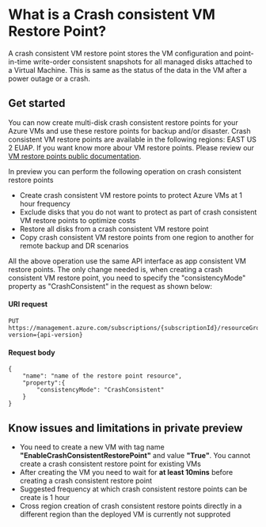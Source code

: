 # What is a Crash consistent VM Restore Point? 
A crash consistent VM restore point stores the VM configuration and point-in-time write-order consistent snapshots for all managed disks attached to a Virtual Machine. This is same as the status of the data in the VM after a power outage or a crash.

## Get started
You can now create multi-disk crash consistent restore points for your Azure VMs and use these restore points for backup and/or disaster. Crash consistent VM restore points are available in the following regions: EAST US 2 EUAP. If you want know more abour VM restore points. Please review our [VM restore points public documentation](https://docs.microsoft.com/en-us/azure/virtual-machines/virtual-machines-create-restore-points).

In preview you can perform the following operation on crash consistent restore points
* Create crash consistent VM restore points to protect Azure VMs at 1 hour frequency 
* Exclude disks that you do not want to protect as part of crash consistent VM restore points to optimize costs
* Restore all disks from a crash consistent VM restore point
* Copy crash consistent VM restore points from one region to another for remote backup and DR scenarios

All the above operation use the same API interface as app consistent VM restore points. The only change needed is, when creating a crash consistent VM restore point, you need to specify the "consistencyMode" property as "CrashConsistent" in the request as shown below:

#### URI request
```
PUT https://management.azure.com/subscriptions/{subscriptionId}/resourceGroups/{resourceGroupName}/providers/Microsoft.Compute/restorePointCollections/{restorePointCollectionName}/restorePoints/{restorePointName}&api-version={api-version}
```
#### Request body
```
{
    "name": "name of the restore point resource",
    "property":{
        "consistencyMode": "CrashConsistent"
    } 
}
```

## Know issues and limitations in private preview
* You need to create a new VM with tag name **"EnableCrashConsistentRestorePoint"** and value **"True"**. You cannot create a crash consistent restore point for existing VMs
* After creating the VM you need to wait for **at least 10mins** before creating a crash consistent restore point
* Suggested frequency at which crash consistent restore points can be create is 1 hour
* Cross region creation of crash consistent restore points directly in a different region than the deployed VM is currently not supproted
